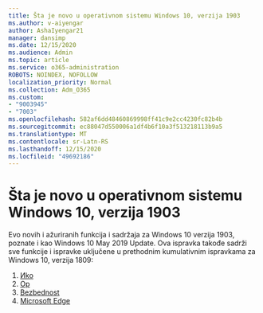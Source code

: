 ```yaml
---
title: Šta je novo u operativnom sistemu Windows 10, verzija 1903
ms.author: v-aiyengar
author: AshaIyengar21
manager: dansimp
ms.date: 12/15/2020
ms.audience: Admin
ms.topic: article
ms.service: o365-administration
ROBOTS: NOINDEX, NOFOLLOW
localization_priority: Normal
ms.collection: Adm_O365
ms.custom:
- "9003945"
- "7003"
ms.openlocfilehash: 582af6dd48460869998ff41c9e2cc4230fc82b4b
ms.sourcegitcommit: ec88047d550006a1df4b6f10a3f513218113b9a5
ms.translationtype: MT
ms.contentlocale: sr-Latn-RS
ms.lasthandoff: 12/15/2020
ms.locfileid: "49692186"
---
```

# <a name="whats-new-in-windows-10-version-1903"></a>Šta je novo u operativnom sistemu Windows 10, verzija 1903

Evo novih i ažuriranih funkcija i sadržaja za Windows 10 verzija 1903, poznate i kao Windows 10 May 2019 Update. Ova ispravka takođe sadrži sve funkcije i ispravke uključene u prethodnim kumulativnim ispravkama za Windows 10, verzija 1809:

1. [Иko](https://go.microsoft.com/fwlink/?linkid=2114296)
1. [Op](https://go.microsoft.com/fwlink/?linkid=2114493)
1. [Bezbednost](https://go.microsoft.com/fwlink/?linkid=2114297)
1. [Microsoft Edge](https://go.microsoft.com/fwlink/?linkid=2114298)
